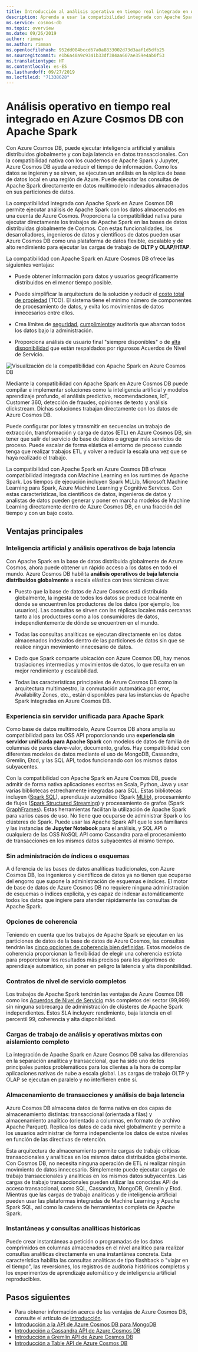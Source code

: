 ```yaml
---
title: Introducción al análisis operativo en tiempo real integrado en Azure Cosmos DB con Apache Spark
description: Aprenda a usar la compatibilidad integrada con Apache Spark en Azure Cosmos DB para ejecutar análisis operativos en tiempo real e IA
ms.service: cosmos-db
ms.topic: overview
ms.date: 09/26/2019
author: rimman
ms.author: rimman
ms.openlocfilehash: 952dd084bccd67a0a8833002d73d3aaf1d5dfb25
ms.sourcegitcommit: e1b6a40a9c9341b33df384aa607ae359e4ab0f53
ms.translationtype: HT
ms.contentlocale: es-ES
ms.lasthandoff: 09/27/2019
ms.locfileid: "71338628"
---
```

# <a name="built-in-operational-analytics-in-azure-cosmos-db-with-apache-spark"></a>Análisis operativo en tiempo real integrado en Azure Cosmos DB con Apache Spark

Con Azure Cosmos DB, puede ejecutar inteligencia artificial y análisis distribuidos globalmente y con baja latencia en datos transaccionales. Con la compatibilidad nativa con los cuadernos de Apache Spark y Jupyter, Azure Cosmos DB ayuda a reducir el tiempo de información. Como los datos se ingieren y se sirven, se ejecutan un análisis en la réplica de base de datos local en una región de Azure. Puede ejecutar las consultas de Apache Spark directamente en datos multimodelo indexados almacenados en sus particiones de datos.

La compatibilidad integrada con Apache Spark en Azure Cosmos DB permite ejecutar análisis de Apache Spark con los datos almacenados en una cuenta de Azure Cosmos. Proporciona la compatibilidad nativa para ejecutar directamente los trabajos de Apache Spark en las bases de datos distribuidas globalmente de Cosmos. Con estas funcionalidades, los desarrolladores, ingenieros de datos y científicos de datos pueden usar Azure Cosmos DB como una plataforma de datos flexible, escalable y de alto rendimiento para ejecutar las cargas de trabajo de **OLTP y OLAP/HTAP**.

La compatibilidad con Apache Spark en Azure Cosmos DB ofrece las siguientes ventajas:

* Puede obtener información para datos y usuarios geográficamente distribuidos en el menor tiempo posible.

* Puede simplificar la arquitectura de la solución y reducir el [costo total de propiedad](total-cost-ownership.md) (TCO). El sistema tiene el mínimo número de componentes de procesamiento de datos, y evita los movimientos de datos innecesarios entre ellos.

* Crea límites de [seguridad](secure-access-to-data.md), [cumplimiento](compliance.md)y auditoría que abarcan todos los datos bajo la administración.

* Proporciona análisis de usuario final "siempre disponibles" o de [alta disponibilidad](high-availability.md) que están respaldados por rigurosos Acuerdos de Nivel de Servicio.

![Visualización de la compatibilidad con Apache Spark en Azure Cosmos DB](./media/spark-api-introduction/spark-api-visualization.png)
 
Mediante la compatibilidad con Apache Spark en Azure Cosmos DB puede compilar e implementar soluciones como la inteligencia artificial y modelos aprendizaje profundo, el análisis predictivo, recomendaciones, IoT, Customer 360, detección de fraudes, opiniones de texto y análisis clickstream. Dichas soluciones trabajan directamente con los datos de Azure Cosmos DB.

Puede configurar por lotes y transmitir en secuencias un trabajo de extracción, transformación y carga de datos (ETL) en Azure Cosmos DB, sin tener que salir del servicio de base de datos o agregar más servicios de proceso. Puede escalar de forma elástica el entorno de proceso cuando tenga que realizar trabajos ETL y volver a reducir la escala una vez que se haya realizado el trabajo.

La compatibilidad con Apache Spark en Azure Cosmos DB ofrece compatibilidad integrada con Machine Learning en los runtimes de Apache Spark. Los tiempos de ejecución incluyen Spark MLLib, Microsoft Machine Learning para Spark, Azure Machine Learning y Cognitive Services. Con estas características, los científicos de datos, ingenieros de datos y analistas de datos pueden generar y poner en marcha modelos de Machine Learning directamente dentro de Azure Cosmos DB, en una fracción del tiempo y con un bajo costo.


## <a name="key-benefits"></a>Ventajas principales

### <a name="low-latency-operational-analytics-and-ai"></a>Inteligencia artificial y análisis operativos de baja latencia

Con Apache Spark en la base de datos distribuida globalmente de Azure Cosmos, ahora puede obtener un rápido acceso a los datos en todo el mundo. Azure Cosmos DB habilita **análisis operativos de baja latencia distribuidos globalmente** a escala elástica con tres técnicas clave:

* Puesto que la base de datos de Azure Cosmos está distribuida globalmente, la ingesta de todos los datos se produce localmente en donde se encuentren los productores de los datos (por ejemplo, los usuarios). Las consultas se sirven con las réplicas locales más cercanas tanto a los productores como a los consumidores de datos, independientemente de dónde se encuentren en el mundo.

* Todas las consultas analíticas se ejecutan directamente en los datos almacenados indexados dentro de las particiones de datos sin que se realice ningún movimiento innecesario de datos.

* Dado que Spark comparte ubicación con Azure Cosmos DB, hay menos traslaciones intermedias y movimientos de datos, lo que resulta en un mejor rendimiento y escalabilidad.

* Todas las características principales de Azure Cosmos DB como la arquitectura multimaestro, la conmutación automática por error, Availability Zones, etc., están disponibles para las instancias de Apache Spark integradas en Azure Cosmos DB.

### <a name="unified-serverless-experience-for-apache-spark"></a>Experiencia sin servidor unificada para Apache Spark

Como base de datos multimodelo, Azure Cosmos DB ahora amplía su compatibilidad para las OSS API proporcionando una **experiencia sin servidor unificada para Apache Spark** con modelos de datos de familia de columnas de pares clave-valor, documento, grafos. Hay compatibilidad con diferentes modelos de datos mediante el uso de MongoDB, Cassandra, Gremlin, Etcd, y las SQL API, todos funcionando con los mismos datos subyacentes. 

Con la compatibilidad con Apache Spark en Azure Cosmos DB, puede admitir de forma nativa aplicaciones escritas en Scala, Python, Java y usar varias bibliotecas estrechamente integradas para SQL. Estas bibliotecas incluyen ([Spark SQL](https://spark.apache.org/sql/)), aprendizaje automático (Spark [MLlib](https://spark.apache.org/mllib/)), procesamiento de flujos ([Spark Structured Streaming](https://spark.apache.org/streaming/)) y procesamiento de grafos (Spark [GraphFrames]( https://docs.databricks.com/spark/latest/graph-analysis/graphframes/user-guide-python.html)). Estas herramientas facilitan la utilización de Apache Spark para varios casos de uso. No tiene que ocuparse de administrar Spark o los clústeres de Spark. Puede usar las Apache Spark API que le son familiares y las instancias de **Jupyter Notebook** para el análisis, y SQL API o cualquiera de las OSS NoSQL API como Cassandra para el procesamiento de transacciones en los mismos datos subyacentes al mismo tiempo.

### <a name="no-schema-or-index-management"></a>Sin administración de índices o esquemas

A diferencia de las bases de datos analíticas tradicionales, con Azure Cosmos DB, los ingenieros y científicos de datos ya no tienen que ocuparse del engorro que supone la administración de esquemas e índices. El motor de base de datos de Azure Cosmos DB no requiere ninguna administración de esquemas o índices explícita, y es capaz de indexar automáticamente todos los datos que ingiere para atender rápidamente las consultas de Apache Spark.

### <a name="consistency-choices"></a>Opciones de coherencia

Teniendo en cuenta que los trabajos de Apache Spark se ejecutan en las particiones de datos de la base de datos de Azure Cosmos, las consultas tendrán las [cinco opciones de coherencia bien definidas](consistency-levels.md). Estos modelos de coherencia proporcionan la flexibilidad de elegir una coherencia estricta para proporcionar los resultados más precisos para los algoritmos de aprendizaje automático, sin poner en peligro la latencia y alta disponibilidad.

### <a name="comprehensive-slas"></a>Contratos de nivel de servicio completos

Los trabajos de Apache Spark tendrán las ventajas de Azure Cosmos DB como los [Acuerdos de Nivel de Servicio](https://azure.microsoft.com/support/legal/sla/documentdb/v1_1/) más completos del sector (99,999) sin ninguna sobrecarga de administración de clústeres de Apache Spark independientes. Estos SLA incluyen: rendimiento, baja latencia en el percentil 99, coherencia y alta disponibilidad. 

### <a name="mixed-operational-and-analytical-workloads-with-complete-isolation"></a>Cargas de trabajo de análisis y operativas mixtas con aislamiento completo

La integración de Apache Spark en Azure Cosmos DB salva las diferencias en la separación analítica y transaccional, que ha sido uno de los principales puntos problemáticos para los clientes a la hora de compilar aplicaciones nativas de nube a escala global. Las cargas de trabajo OLTP y OLAP se ejecutan en paralelo y no interfieren entre sí.

### <a name="low-latency-analytical-and-transactional-storage"></a>Almacenamiento de transacciones y análisis de baja latencia

Azure Cosmos DB almacena datos de forma nativa en dos capas de almacenamiento distintas: transaccional (orientada a filas) y almacenamiento analítico (orientado a columnas, en formato de archivo Apache Parquet). Replica los datos de cada nivel globalmente y permite a los usuarios administrar de forma independiente los datos de estos niveles en función de las directivas de retención.

Esta arquitectura de almacenamiento permite cargas de trabajo críticas transaccionales y analíticas en los mismos datos distribuidos globalmente. Con Cosmos DB, no necesita ninguna operación de ETL ni realizar ningún movimiento de datos innecesario. Simplemente puede ejecutar cargas de trabajo transaccionales y analíticas en los mismos datos subyacentes. Las cargas de trabajo transaccionales pueden utilizar las conocidas API de acceso transaccional, como SQL, Cassandra, MongoDB, Gremlin y Etcd. Mientras que las cargas de trabajo analíticas y de inteligencia artificial pueden usar las plataformas integradas de Machine Learning y Apache Spark SQL, así como la cadena de herramientas completa de Apache Spark.

### <a name="snapshots-and-historical-analytical-queries"></a>Instantáneas y consultas analíticas históricas

Puede crear instantáneas a petición o programadas de los datos comprimidos en columnas almacenados en el nivel analítico para realizar consultas analíticas directamente en una instantánea concreta. Esta característica habilita las consultas analíticas de tipo flashback o "viajar en el tiempo", las reversiones, los registros de auditoría históricos completos y los experimentos de aprendizaje automático y de inteligencia artificial reproducibles.

## <a name="next-steps"></a>Pasos siguientes

* Para obtener información acerca de las ventajas de Azure Cosmos DB, consulte el artículo de [introducción](introduction.md).
* [Introducción a la API de Azure Cosmos DB para MongoDB](mongodb-introduction.md)
* [Introducción a Cassandra API de Azure Cosmos DB](cassandra-introduction.md)
* [Introducción a Gremlin API de Azure Cosmos DB](graph-introduction.md)
* [Introducción a Table API de Azure Cosmos DB](table-introduction.md)